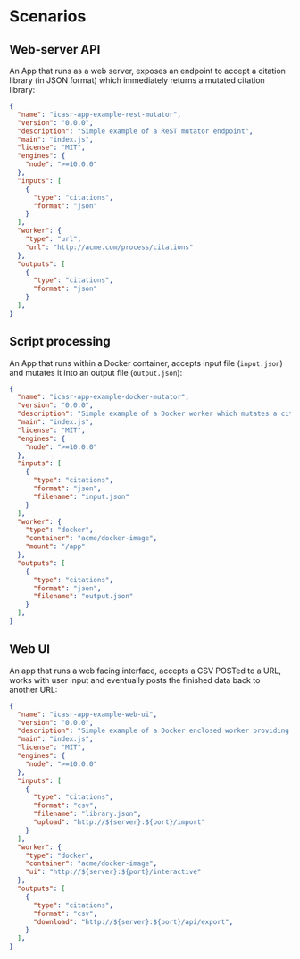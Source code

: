 Scenarios
=========


Web-server API
--------------
An App that runs as a web server, exposes an endpoint to accept a citation library (in JSON format) which immediately returns a mutated citation library:

```json
{
  "name": "icasr-app-example-rest-mutator",
  "version": "0.0.0",
  "description": "Simple example of a ReST mutator endpoint",
  "main": "index.js",
  "license": "MIT",
  "engines": {
    "node": ">=10.0.0"
  },
  "inputs": [
    {
      "type": "citations",
      "format": "json"
    }
  ],
  "worker": {
    "type": "url",
    "url": "http://acme.com/process/citations"
  },
  "outputs": [
    {
      "type": "citations",
      "format": "json"
    }
  ],
}
```


Script processing
-----------------
An App that runs within a Docker container, accepts input file (`input.json`) and mutates it into an output file (`output.json`):

```json
{
  "name": "icasr-app-example-docker-mutator",
  "version": "0.0.0",
  "description": "Simple example of a Docker worker which mutates a citation library input",
  "main": "index.js",
  "license": "MIT",
  "engines": {
    "node": ">=10.0.0"
  },
  "inputs": [
    {
      "type": "citations",
      "format": "json",
      "filename": "input.json"
    }
  ],
  "worker": {
    "type": "docker",
    "container": "acme/docker-image",
    "mount": "/app"
  },
  "outputs": [
    {
      "type": "citations",
      "format": "json",
      "filename": "output.json"
    }
  ],
}
```


Web UI
------
An app that runs a web facing interface, accepts a CSV POSTed to a URL, works with user input and eventually posts the finished data back to another URL:


```json
{
  "name": "icasr-app-example-web-ui",
  "version": "0.0.0",
  "description": "Simple example of a Docker enclosed worker providing a full UI with postback to a URL",
  "main": "index.js",
  "license": "MIT",
  "engines": {
    "node": ">=10.0.0"
  },
  "inputs": [
    {
      "type": "citations",
      "format": "csv",
      "filename": "library.json",
      "upload": "http://${server}:${port}/import"
    }
  ],
  "worker": {
    "type": "docker",
    "container": "acme/docker-image",
    "ui": "http://${server}:${port}/interactive"
  },
  "outputs": [
    {
      "type": "citations",
      "format": "csv",
      "download": "http://${server}:${port}/api/export",
    }
  ],
}
```

